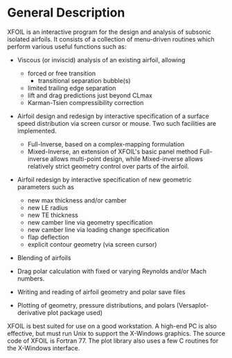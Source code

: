 # General Description

XFOIL is an interactive program for the design and analysis of subsonic
isolated airfoils. It consists of a collection of menu-driven routines
which perform various useful functions such as:

- Viscous (or inviscid) analysis of an existing airfoil, allowing

  - forced or free transition
    - transitional separation bubble(s)
  - limited trailing edge separation
  - lift and drag predictions just beyond CLmax
  - Karman-Tsien compressibility correction

- Airfoil design and redesign by interactive specification of
  a surface speed distribution via screen cursor or mouse. Two
  such facilities are implemented.

  - Full-Inverse, based on a complex-mapping formulation
  - Mixed-Inverse, an extension of XFOIL's basic panel method
    Full-inverse allows multi-point design, while Mixed-inverse allows
    relatively strict geometry control over parts of the airfoil.

- Airfoil redesign by interactive specification of
  new geometric parameters such as

  - new max thickness and/or camber
  - new LE radius
  - new TE thickness
  - new camber line via geometry specification
  - new camber line via loading change specification
  - flap deflection
  - explicit contour geometry (via screen cursor)

- Blending of airfoils

- Drag polar calculation with fixed or varying Reynolds and/or
  Mach numbers.

- Writing and reading of airfoil geometry and polar save files

- Plotting of geometry, pressure distributions, and polars
  (Versaplot-derivative plot package used)

XFOIL is best suited for use on a good workstation. A high-end PC
is also effective, but must run Unix to support the X-Windows graphics.
The source code of XFOIL is Fortran 77. The plot library also
uses a few C routines for the X-Windows interface.
